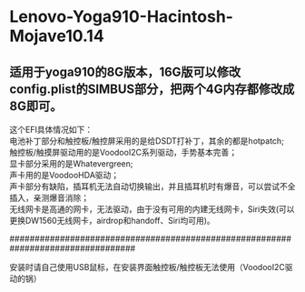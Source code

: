 # Lenovo-Yoga910-Hacintosh-Mojave10.14<br>
## 适用于yoga910的8G版本，16G版可以修改config.plist的SIMBUS部分，把两个4G内存都修改成8G即可。
这个EFI具体情况如下：<br>
电池补丁部分和触控板/触控屏采用的是给DSDT打补丁，其余的都是hotpatch;<br>
触控板/触摸屏驱动用的是VoodooI2C系列驱动，手势基本完善；<br>
显卡部分采用的是Whatevergreen;<br>
声卡用的是VoodooHDA驱动；<br>
声卡部分有缺陷，插耳机无法自动切换输出，并且插耳机时有爆音，可以尝试不全插入，亲测爆音消除；<br>
无线网卡是高通的网卡，无法驱动，由于没有可用的内建无线网卡，Siri失效(可以更换DW1560无线网卡，airdrop和handoff、Siri均可用)。<br>

#################################################################################<br>

安装时请自己使用USB鼠标，在安装界面触控板/触控板无法使用（VoodooI2C驱动的锅）<br>
